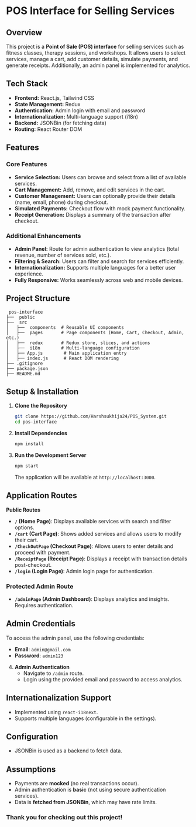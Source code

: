 # POS Interface for Selling Services

##  Overview
This project is a **Point of Sale (POS) interface** for selling services such as fitness classes, therapy sessions, and workshops. It allows users to select services, manage a cart, add customer details, simulate payments, and generate receipts. Additionally, an admin panel is implemented for analytics.

##  Tech Stack
- **Frontend:** React.js, Tailwind CSS
- **State Management:** Redux
- **Authentication:** Admin login with email and password
- **Internationalization:** Multi-language support (i18n)
- **Backend:** JSONBin (for fetching data)
- **Routing:** React Router DOM

##  Features
###  Core Features
- **Service Selection:** Users can browse and select from a list of available services.
- **Cart Management:** Add, remove, and edit services in the cart.
- **Customer Management:** Users can optionally provide their details (name, email, phone) during checkout.
- **Simulated Payments:** Checkout flow with mock payment functionality.
- **Receipt Generation:** Displays a summary of the transaction after checkout.

###  Additional Enhancements
- **Admin Panel:** Route for admin authentication to view analytics (total revenue, number of services sold, etc.).
- **Filtering & Search:** Users can filter and search for services efficiently.
- **Internationalization:** Supports multiple languages for a better user experience.
- **Fully Responsive:** Works seamlessly across web and mobile devices.

##  Project Structure
```
 pos-interface
├──  public
├──  src
│   ├──  components  # Reusable UI components
│   ├──  pages       # Page components (Home, Cart, Checkout, Admin, etc.)
│   ├──  redux       # Redux store, slices, and actions
│   ├──  i18n        # Multi-language configuration
│   ├── App.js        # Main application entry
│   ├── index.js      # React DOM rendering
├── .gitignore
├── package.json
├── README.md
```

##  Setup & Installation
1. **Clone the Repository**
   ```sh
   git clone https://github.com/Harshsukhija24/POS_System.git
   cd pos-interface
   ```

2. **Install Dependencies**
   ```sh
   npm install
   ```

3. **Run the Development Server**
   ```sh
   npm start
   ```
   The application will be available at `http://localhost:3000`.

## Application Routes

**Public Routes**
- **`/` (Home Page)**: Displays available services with search and filter options.
- **`/cart` (Cart Page)**: Shows added services and allows users to modify their cart.
- **`/CheckOutPage` (Checkout Page)**: Allows users to enter details and proceed with payment.
- **`/ReceiptPage` (Receipt Page)**: Displays a receipt with transaction details post-checkout.
- **`/login` (Login Page)**: Admin login page for authentication.

### Protected Admin Route
- **`/adminPage` (Admin Dashboard)**: Displays analytics and insights. Requires authentication.

## Admin Credentials
To access the admin panel, use the following credentials:
- **Email**: `admin@gmail.com`
- **Password**: `admin123`

4. **Admin Authentication**
   - Navigate to `/admin` route.
   - Login using the provided email and password to access analytics.

##  Internationalization Support
- Implemented using `react-i18next`.
- Supports multiple languages (configurable in the settings).

##  Configuration
- JSONBin is used as a backend to fetch data.

##  Assumptions 
- Payments are **mocked** (no real transactions occur).
- Admin authentication is **basic** (not using secure authentication services).
- Data is **fetched from JSONBin**, which may have rate limits.



###  Thank you for checking out this project! 